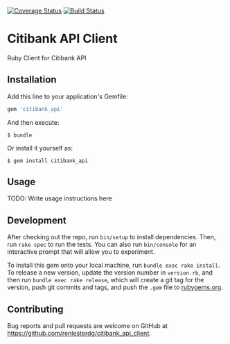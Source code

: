 [![Coverage Status](https://coveralls.io/repos/github/renlesterdg/citibank_api_client/badge.svg?branch=master)](https://coveralls.io/github/renlesterdg/citibank_api_client?branch=master) [![Build Status](https://travis-ci.org/renlesterdg/citibank_api_client.svg?branch=master)](https://travis-ci.org/renlesterdg/citibank_api_client)

# Citibank API Client

Ruby Client for Citibank API

## Installation

Add this line to your application's Gemfile:

```ruby
gem 'citibank_api'
```

And then execute:

    $ bundle

Or install it yourself as:

    $ gem install citibank_api

## Usage

TODO: Write usage instructions here

## Development

After checking out the repo, run `bin/setup` to install dependencies. Then, run `rake spec` to run the tests. You can also run `bin/console` for an interactive prompt that will allow you to experiment.

To install this gem onto your local machine, run `bundle exec rake install`. To release a new version, update the version number in `version.rb`, and then run `bundle exec rake release`, which will create a git tag for the version, push git commits and tags, and push the `.gem` file to [rubygems.org](https://rubygems.org).

## Contributing

Bug reports and pull requests are welcome on GitHub at https://github.com/renlesterdg/citibank_api_client.
